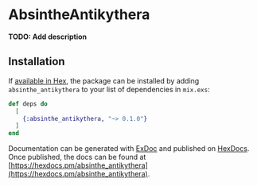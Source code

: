 # AbsintheAntikythera

**TODO: Add description**

## Installation

If [available in Hex](https://hex.pm/docs/publish), the package can be installed
by adding `absinthe_antikythera` to your list of dependencies in `mix.exs`:

```elixir
def deps do
  [
    {:absinthe_antikythera, "~> 0.1.0"}
  ]
end
```

Documentation can be generated with [ExDoc](https://github.com/elixir-lang/ex_doc)
and published on [HexDocs](https://hexdocs.pm). Once published, the docs can
be found at [https://hexdocs.pm/absinthe_antikythera](https://hexdocs.pm/absinthe_antikythera).

